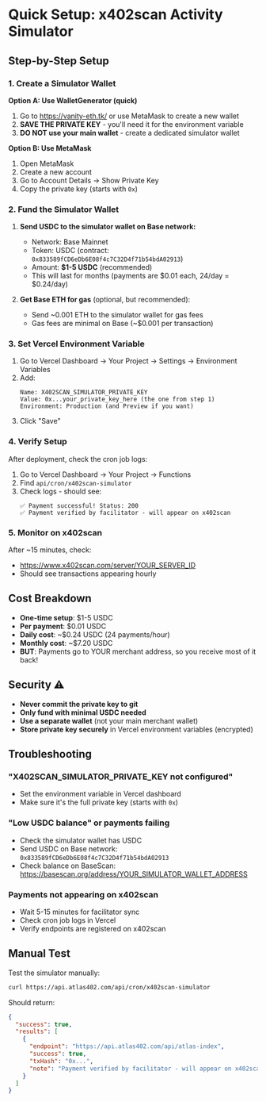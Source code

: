 # Quick Setup: x402scan Activity Simulator

## Step-by-Step Setup

### 1. Create a Simulator Wallet

**Option A: Use WalletGenerator (quick)**
1. Go to https://vanity-eth.tk/ or use MetaMask to create a new wallet
2. **SAVE THE PRIVATE KEY** - you'll need it for the environment variable
3. **DO NOT use your main wallet** - create a dedicated simulator wallet

**Option B: Use MetaMask**
1. Open MetaMask
2. Create a new account
3. Go to Account Details → Show Private Key
4. Copy the private key (starts with `0x`)

### 2. Fund the Simulator Wallet

1. **Send USDC to the simulator wallet on Base network:**
   - Network: Base Mainnet
   - Token: USDC (contract: `0x833589fCD6eDb6E08f4c7C32D4f71b54bdA02913`)
   - Amount: **$1-5 USDC** (recommended)
   - This will last for months (payments are $0.01 each, 24/day = $0.24/day)

2. **Get Base ETH for gas** (optional, but recommended):
   - Send ~0.001 ETH to the simulator wallet for gas fees
   - Gas fees are minimal on Base (~$0.001 per transaction)

### 3. Set Vercel Environment Variable

1. Go to Vercel Dashboard → Your Project → Settings → Environment Variables
2. Add:
   ```
   Name: X402SCAN_SIMULATOR_PRIVATE_KEY
   Value: 0x...your_private_key_here (the one from step 1)
   Environment: Production (and Preview if you want)
   ```
3. Click "Save"

### 4. Verify Setup

After deployment, check the cron job logs:

1. Go to Vercel Dashboard → Your Project → Functions
2. Find `api/cron/x402scan-simulator`
3. Check logs - should see:
   ```
   ✅ Payment successful! Status: 200
   ✅ Payment verified by facilitator - will appear on x402scan
   ```

### 5. Monitor on x402scan

After ~15 minutes, check:
- https://www.x402scan.com/server/YOUR_SERVER_ID
- Should see transactions appearing hourly

## Cost Breakdown

- **One-time setup**: $1-5 USDC
- **Per payment**: $0.01 USDC
- **Daily cost**: ~$0.24 USDC (24 payments/hour)
- **Monthly cost**: ~$7.20 USDC
- **BUT**: Payments go to YOUR merchant address, so you receive most of it back!

## Security ⚠️

- **Never commit the private key to git**
- **Only fund with minimal USDC needed**
- **Use a separate wallet** (not your main merchant wallet)
- **Store private key securely** in Vercel environment variables (encrypted)

## Troubleshooting

### "X402SCAN_SIMULATOR_PRIVATE_KEY not configured"
- Set the environment variable in Vercel dashboard
- Make sure it's the full private key (starts with `0x`)

### "Low USDC balance" or payments failing
- Check the simulator wallet has USDC
- Send USDC on Base network: `0x833589fCD6eDb6E08f4c7C32D4f71b54bdA02913`
- Check balance on BaseScan: https://basescan.org/address/YOUR_SIMULATOR_WALLET_ADDRESS

### Payments not appearing on x402scan
- Wait 5-15 minutes for facilitator sync
- Check cron job logs in Vercel
- Verify endpoints are registered on x402scan

## Manual Test

Test the simulator manually:

```bash
curl https://api.atlas402.com/api/cron/x402scan-simulator
```

Should return:
```json
{
  "success": true,
  "results": [
    {
      "endpoint": "https://api.atlas402.com/api/atlas-index",
      "success": true,
      "txHash": "0x...",
      "note": "Payment verified by facilitator - will appear on x402scan"
    }
  ]
}
```

